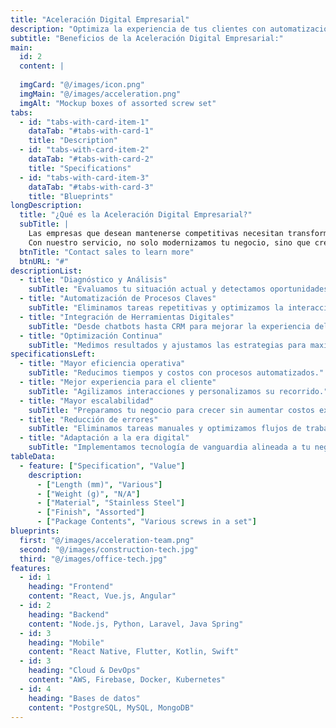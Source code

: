 ```yaml
---
title: "Aceleración Digital Empresarial"
description: "Optimiza la experiencia de tus clientes con automatización y tecnología de vanguardia."
subtitle: "Beneficios de la Aceleración Digital Empresarial:"
main:
  id: 2
  content: |
    
  imgCard: "@/images/icon.png"
  imgMain: "@/images/acceleration.png"
  imgAlt: "Mockup boxes of assorted screw set"
tabs:
  - id: "tabs-with-card-item-1"
    dataTab: "#tabs-with-card-1"
    title: "Description"
  - id: "tabs-with-card-item-2"
    dataTab: "#tabs-with-card-2"
    title: "Specifications"
  - id: "tabs-with-card-item-3"
    dataTab: "#tabs-with-card-3"
    title: "Blueprints"
longDescription:
  title: "¿Qué es la Aceleración Digital Empresarial?"
  subTitle: |
    Las empresas que desean mantenerse competitivas necesitan transformar la forma en que interactúan con sus clientes. En Fuix.cl, te ayudamos a rediseñar y optimizar el recorrido del cliente utilizando herramientas digitales, automatización y tecnología avanzada.
    Con nuestro servicio, no solo modernizamos tu negocio, sino que creamos experiencias fluidas, eficientes y escalables para que tu empresa crezca sin fricciones.
  btnTitle: "Contact sales to learn more"
  btnURL: "#"
descriptionList:
  - title: "Diagnóstico y Análisis"
    subTitle: "Evaluamos tu situación actual y detectamos oportunidades de optimización."
  - title: "Automatización de Procesos Claves"
    subTitle: "Eliminamos tareas repetitivas y optimizamos la interacción con clientes."
  - title: "Integración de Herramientas Digitales"
    subTitle: "Desde chatbots hasta CRM para mejorar la experiencia del usuario."
  - title: "Optimización Continua"
    subTitle: "Medimos resultados y ajustamos las estrategias para maximizar el impacto."
specificationsLeft:
  - title: "Mayor eficiencia operativa"
    subTitle: "Reducimos tiempos y costos con procesos automatizados."
  - title: "Mejor experiencia para el cliente"
    subTitle: "Agilizamos interacciones y personalizamos su recorrido."
  - title: "Mayor escalabilidad"
    subTitle: "Preparamos tu negocio para crecer sin aumentar costos exponencialmente."
  - title: "Reducción de errores"
    subTitle: "Eliminamos tareas manuales y optimizamos flujos de trabajo."
  - title: "Adaptación a la era digital"
    subTitle: "Implementamos tecnología de vanguardia alineada a tu negocio."
tableData:
  - feature: ["Specification", "Value"]
    description:
      - ["Length (mm)", "Various"]
      - ["Weight (g)", "N/A"]
      - ["Material", "Stainless Steel"]
      - ["Finish", "Assorted"]
      - ["Package Contents", "Various screws in a set"]
blueprints:
  first: "@/images/acceleration-team.png"
  second: "@/images/construction-tech.jpg"
  third: "@/images/office-tech.jpg"
features:
  - id: 1
    heading: "Frontend"
    content: "React, Vue.js, Angular"
  - id: 2
    heading: "Backend"
    content: "Node.js, Python, Laravel, Java Spring"
  - id: 3
    heading: "Mobile"
    content: "React Native, Flutter, Kotlin, Swift"
  - id: 3
    heading: "Cloud & DevOps"
    content: "AWS, Firebase, Docker, Kubernetes"
  - id: 4
    heading: "Bases de datos"
    content: "PostgreSQL, MySQL, MongoDB"
---
```

